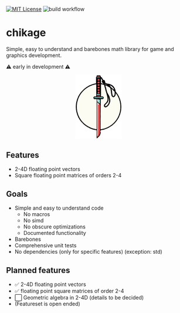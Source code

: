 [![MIT License](https://img.shields.io/badge/License-MIT-green.svg)](https://choosealicense.com/licenses/mit/)
![build workflow](https://github.com/alexdesander/chikage/actions/workflows/build_and_test.yml/badge.svg)

# chikage
Simple, easy to understand and barebones math library for game and graphics development.

⚠️ early in development ⚠️

<p align="center">
  <img src="./chikage_logo.png" width="25%"/>
</p>

## Features

- 2-4D floating point vectors
- Square floating point matrices of orders 2-4

## Goals

- Simple and easy to understand code
  - No macros
  - No simd
  - No obscure optimizations
  - Documented functionality
- Barebones
- Comprehensive unit tests
- No dependencies (only for specific features) (exception: std)

## Planned features
- ✅ 2-4D floating point vectors
- ✅ floating point square matrices of order 2-4
- ⬜️ Geometric algebra in 2-4D (details to be decided)
- (Featureset is open ended)